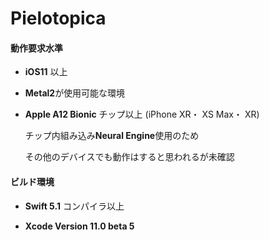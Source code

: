# Pielotopica



#### 動作要求水準

- **iOS11** 以上 
- **Metal2**が使用可能な環境 
- **Apple A12 Bionic** チップ以上 (iPhone XR・ XS Max・ XR)

  チップ内組み込み**Neural Engine**使用のため

  その他のデバイスでも動作はすると思われるが未確認

  

#### ビルド環境

- **Swift 5.1** コンパイラ以上 

- **Xcode Version 11.0 beta 5** 

  











